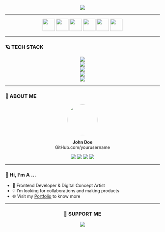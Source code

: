 <!-- Typing + Slow Deleting Effect with Quotes (Fira Code Font) -->
<p align="center">
  <a href="#">
    <img src="https://readme-typing-svg.demolab.com?font=Fira+Code&weight=400&size=22&duration=5000&pause=1000&color=9B72FF&center=true&vCenter=true&width=800&lines=%22Learning%2C+Living%2C+and+Leveling+up.%22&letterSpacing=2" />
  </a>
</p>






---

<!-- Social Links -->
<p align="center">
  <a href="https://linkedin.com/in/yourusername"><img src="https://skillicons.dev/icons?i=linkedin" width="40"/></a>
  <a href="mailto:yourmail@gmail.com"><img src="https://skillicons.dev/icons?i=gmail" width="40"/></a>
  <a href="https://x.com/yourusername"><img src="https://skillicons.dev/icons?i=twitter" width="40"/></a>
  <a href="https://instagram.com/yourusername"><img src="https://skillicons.dev/icons?i=instagram" width="40"/></a>
  <a href="#"><img src="https://skillicons.dev/icons?i=figma" width="40"/></a>
  <a href="https://codepen.io/yourusername"><img src="https://skillicons.dev/icons?i=codepen" width="40"/></a>
</p>

---

<!-- Tech Stack -->
<h3>🪐 TECH STACK</h3>

<p align="center">
  <img src="https://skillicons.dev/icons?i=css,js,react,nextjs,nodejs" />
  <br/>
  <img src="https://skillicons.dev/icons?i=contentful,graphql" />
  <br/>
  <img src="https://skillicons.dev/icons?i=figma,ps,ai" />
  <br/>
  <img src="https://skillicons.dev/icons?i=github,git,netlify" />
  <br/>
  <img src="https://skillicons.dev/icons?i=c,cpp" />
</p>

---

<!-- About Me -->
<h3>👾 ABOUT ME</h3>

<p align="center">
  <img src="https://avatars.githubusercontent.com/u/00000000?v=4" width="100px" style="border-radius:50%"/>
</p>

<p align="center">
  <b>John Doe</b><br/>
  GitHub.com/yourusername
</p>

<p align="center">
  <img src="https://img.shields.io/badge/Followers-277-blue?style=for-the-badge"/>
  <img src="https://img.shields.io/badge/Repos-47-pink?style=for-the-badge"/>
  <img src="https://img.shields.io/badge/Stars-435-orange?style=for-the-badge"/>
  <img src="https://img.shields.io/badge/Commits-1216-green?style=for-the-badge"/>
</p>

---

### 👋 Hi, I’m A ...
- 🚀 Frontend Developer & Digital Concept Artist  
- 💡 I’m looking for collaborations and making products  
- 🌐 Visit my [Portfolio](https://yourportfolio.com) to know more  

---

<!-- Support -->
<h3 align="center">💜 SUPPORT ME</h3>

<p align="center">
  <a href="https://ko-fi.com/yourusername">
    <img src="https://ko-fi.com/img/githubbutton_sm.svg" />
  </a>
</p>
